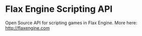 # Flax Engine Scripting API
Open Source API for scripting games in Flax Engine.
More here: http://flaxengine.com
